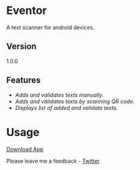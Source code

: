 # Eventor
A text scanner for android devices.

## Version
1.0.0

## Features
- *Adds and validates texts manually.*
- *Adds and validates texts by scanning QR code.*
- *Displays list of added and validate texts.*

# Usage
[Download App](https://drive.google.com/file/d/18wX3sTgF3HFa4_n2LhkrhYCe2EQZPULE/view?usp=sharing)

Please leave me a feedback - [Twitter](https://twitter.com/pozadkey)
